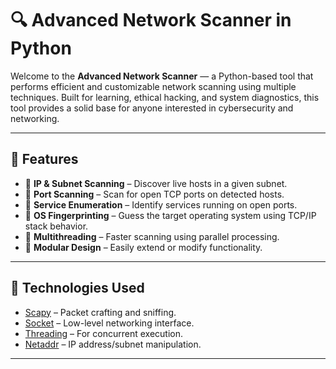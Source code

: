 # 🔍 Advanced Network Scanner in Python

Welcome to the **Advanced Network Scanner** — a Python-based tool that performs efficient and customizable network scanning using multiple techniques. Built for learning, ethical hacking, and system diagnostics, this tool provides a solid base for anyone interested in cybersecurity and networking.

---

## 📌 Features

- 🔹 **IP & Subnet Scanning** – Discover live hosts in a given subnet.
- 🔹 **Port Scanning** – Scan for open TCP ports on detected hosts.
- 🔹 **Service Enumeration** – Identify services running on open ports.
- 🔹 **OS Fingerprinting** – Guess the target operating system using TCP/IP stack behavior.
- 🔹 **Multithreading** – Faster scanning using parallel processing.
- 🔹 **Modular Design** – Easily extend or modify functionality.

---

## 🧰 Technologies Used

- [Scapy](https://scapy.net/) – Packet crafting and sniffing.
- [Socket](https://docs.python.org/3/library/socket.html) – Low-level networking interface.
- [Threading](https://docs.python.org/3/library/threading.html) – For concurrent execution.
- [Netaddr](https://pypi.org/project/netaddr/) – IP address/subnet manipulation.

---

